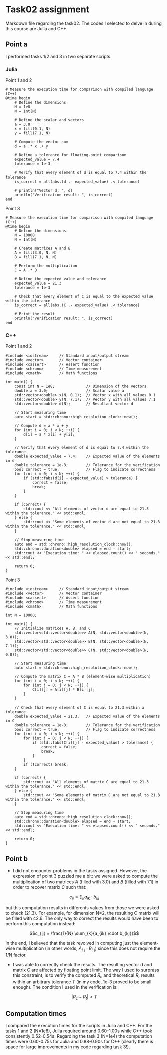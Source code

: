 # Task02 assignment

Markdown file regarding the task02. The codes I selected to delve in during this course are Julia and C++.

## Point a

I performed tasks 1/2 and 3 in two separate scripts.

### Julia

Point 1 and 2

```
# Measure the execution time for comparison with compiled language (C++)
@time begin
    # Define the dimensions
    N = 1e8
    N = Int(N)
    
    # Define the scalar and vectors
    a = 3.0
    x = fill(0.1, N)
    y = fill(7.1, N)

    # Compute the vector sum
    d = a .* x .+ y

    # Define a tolerance for floating-point comparison
    expected_value = 7.4
    tolerance = 1e-3

    # Verify that every element of d is equal to 7.4 within the tolerance
    is_correct = all(abs.(d .- expected_value) .< tolerance)

    # println("Vector d: ", d)
    println("Verification result: ", is_correct)
end
```

Point 3

```
# Measure the execution time for comparison with compiled language (C++)
@time begin
    # Define the dimensions
    N = 10000
    N = Int(N)

    # Create matrices A and B
    A = fill(3.0, N, N)
    B = fill(7.1, N, N)

    # Perform the multiplication
    C = A .* B

    # Define the expected value and tolerance
    expected_value = 21.3
    tolerance = 1e-3

    # Check that every element of C is equal to the expected value within the tolerance
    is_correct = all(abs.(C .- expected_value) .< tolerance)

    # Print the result
    println("Verification result: ", is_correct)
end
```

### C++

Point 1 and 2

```
#include <iostream>     // Standard input/output stream
#include <vector>       // Vector container
#include <cassert>      // Assert function
#include <chrono>       // Time measurement
#include <cmath>        // Math functions

int main() {
    const int N = 1e8;              // Dimension of the vectors
    double a = 3.0;                 // Scalar value a
    std::vector<double> x(N, 0.1);  // Vector x with all values 0.1
    std::vector<double> y(N, 7.1);  // Vector y with all values 7.1
    std::vector<double> d(N);       // Resultant vector d

    // Start measuring time
    auto start = std::chrono::high_resolution_clock::now();

    // Compute d = a * x + y
    for (int i = 0; i < N; ++i) {
        d[i] = a * x[i] + y[i];
    }

    // Verify that every element of d is equal to 7.4 within the tolerance
    double expected_value = 7.4;    // Expected value of the elements in d
    double tolerance = 1e-3;        // Tolerance for the verification
    bool correct = true;            // Flag to indicate correctness
    for (int i = 0; i < N; ++i) {
        if (std::fabs(d[i] - expected_value) > tolerance) {
            correct = false;
            break;
        }
    }

    if (correct) {
        std::cout << "All elements of vector d are equal to 21.3 within the tolerance." << std::endl;
    } else {
        std::cout << "Some elements of vector d are not equal to 21.3 within the tolerance." << std::endl;
    }

    // Stop measuring time
    auto end = std::chrono::high_resolution_clock::now();
    std::chrono::duration<double> elapsed = end - start;
    std::cout << "Execution time: " << elapsed.count() << " seconds." << std::endl;

    return 0;
}
```

Point 3

```
#include <iostream>     // Standard input/output stream
#include <vector>       // Vector container
#include <cassert>      // Assert function
#include <chrono>       // Time measurement
#include <cmath>        // Math functions

int N = 10000;

int main() {
    // Initialize matrices A, B, and C
    std::vector<std::vector<double>> A(N, std::vector<double>(N, 3.0));
    std::vector<std::vector<double>> B(N, std::vector<double>(N, 7.1));
    std::vector<std::vector<double>> C(N, std::vector<double>(N, 0.0));

    // Start measuring time
    auto start = std::chrono::high_resolution_clock::now();

    // Compute the matrix C = A * B (element-wise multiplication)
    for (int i = 0; i < N; ++i) {
        for (int j = 0; j < N; ++j) {
            C[i][j] = A[i][j] * B[i][j];
        }
    }

    // Check that every element of C is equal to 21.3 within a tolerance
    double expected_value = 21.3;   // Expected value of the elements in C
    double tolerance = 1e-3;        // Tolerance for the verification
    bool correct = true;            // Flag to indicate correctness
    for (int i = 0; i < N; ++i) {
        for (int j = 0; j < N; ++j) {
            if (std::fabs(C[i][j] - expected_value) > tolerance) {
                correct = false;
                break;
            }
        }
        if (!correct) break;
    }

    if (correct) {
        std::cout << "All elements of matrix C are equal to 21.3 within the tolerance." << std::endl;
    } else {
        std::cout << "Some elements of matrix C are not equal to 21.3 within the tolerance." << std::endl;
    }

    // Stop measuring time
    auto end = std::chrono::high_resolution_clock::now();
    std::chrono::duration<double> elapsed = end - start;
    std::cout << "Execution time: " << elapsed.count() << " seconds." << std::endl;

    return 0;
}
```

## Point b

- I did not encounter problems in the tasks assigned. However, the expression of point 3 puzzled me a bit: we were asked to compute the multiplication of two matrices $A$ (filled with $3.0$) and $B$ (filled with $7.1$) in order to recover matrix $C$ such that:

$$c_{ij} = \sum_{k}{a_{ik} \cdot b_{kj}}$$

but this computation results in differents values from those we were asked to check (21.3). For example, for dimension N=2, the resulting C matrix will be filled with 42.6. The only way to correct the results would have been to perform this computation instead:

$$c_{ij} = \frac{1}{N} \sum_{k}{a_{ik} \cdot b_{kj}}$$

In the end, I believed that the task revolved in computing just the element-wise multiplication (in other words, $A_{i,j} \cdot B_{i,j}$) since this does not require the 1/N factor.

- I was able to correctly check the results. The resulting vector d and matrix C are affected by floating point limit. The way I used to surprass this constraint, is to verify the computed $R_c$ and theoretical $R_t$ results within an arbitrary tolerance $T$ (in my code, 1e-3 proved to be small enough). The condition I used in the verification is:

$$|R_c - R_t| < T$$

## Computation times

I compared the execution times for the scripts in Julia and C++. For the tasks 1 and 2 (N=1e8), Julia required around 0.60-1.00s while C++ took consistently 0.52-0.54s. Regarding the task 3 (N=1e4) the computation times were 0.60-0.75s for Julia and 0.88-0.90s for C++ (clearly there is space for large improvements in my code regarding task 3!).
